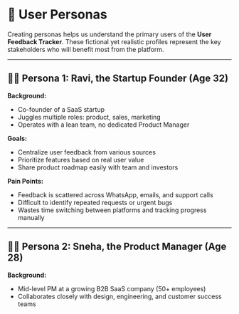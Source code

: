 # 👥 User Personas

Creating personas helps us understand the primary users of the **User Feedback Tracker**. These fictional yet realistic profiles represent the key stakeholders who will benefit most from the platform.

---

## 🧑‍💼 Persona 1: Ravi, the Startup Founder (Age 32)

**Background:**  
- Co-founder of a SaaS startup  
- Juggles multiple roles: product, sales, marketing  
- Operates with a lean team, no dedicated Product Manager

**Goals:**  
- Centralize user feedback from various sources  
- Prioritize features based on real user value  
- Share product roadmap easily with team and investors

**Pain Points:**  
- Feedback is scattered across WhatsApp, emails, and support calls  
- Difficult to identify repeated requests or urgent bugs  
- Wastes time switching between platforms and tracking progress manually

---

## 🧑‍💻 Persona 2: Sneha, the Product Manager (Age 28)

**Background:**  
- Mid-level PM at a growing B2B SaaS company (50+ employees)  
- Collaborates closely with design, engineering, and customer success teams
